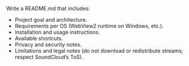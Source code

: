 Write a README.md that includes:
- Project goal and architecture.
- Requirements per OS (WebView2 runtime on Windows, etc.).
- Installation and usage instructions.
- Available shortcuts.
- Privacy and security notes.
- Limitations and legal notes (do not download or redistribute streams; respect SoundCloud’s ToS).
